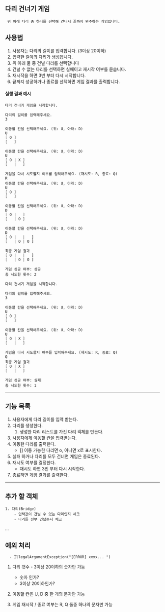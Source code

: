 ## 다리 건너기 게임

```
 위 아래 다리 중 하나를 선택해 건너서 끝까지 완주하는 게임입니다.
```

## 사용법

   1. 사용자는 다리의 길이를 입력합니다. (3이상 20이하)
   2. 입력한 길이의 다리가 생성됩니다.
   3. 위 아래 둘 중 건널 다리를 선택합니다
   4. 건널 수 없는 다리를 선택하면 실패이고 재시작 여부를 묻습니다.
   5. 재시작을 하면 3번 부터 다시 시작합니다.
   6. 끝까지 성공하거나 종료를 선택하면 게임 결과를 출력합니다.
   
#### 실행 결과 예시
```
다리 건너기 게임을 시작합니다.

다리의 길이를 입력해주세요.
3

이동할 칸을 선택해주세요. (위: U, 아래: D)
U
[ O ]
[   ]

이동할 칸을 선택해주세요. (위: U, 아래: D)
U
[ O | X ]
[   |   ]

게임을 다시 시도할지 여부를 입력해주세요. (재시도: R, 종료: Q)
R
이동할 칸을 선택해주세요. (위: U, 아래: D)
U
[ O ]
[   ]

이동할 칸을 선택해주세요. (위: U, 아래: D)
D
[ O |   ]
[   | O ]

이동할 칸을 선택해주세요. (위: U, 아래: D)
D
[ O |   |   ]
[   | O | O ]

최종 게임 결과
[ O |   |   ]
[   | O | O ]

게임 성공 여부: 성공
총 시도한 횟수: 2
```

```
다리 건너기 게임을 시작합니다.

다리의 길이를 입력해주세요.
3

이동할 칸을 선택해주세요. (위: U, 아래: D)
U
[ O ]
[   ]

이동할 칸을 선택해주세요. (위: U, 아래: D)
U
[ O | X ]
[   |   ]

게임을 다시 시도할지 여부를 입력해주세요. (재시도: R, 종료: Q)
Q
최종 게임 결과
[ O | X ]
[   |   ]

게임 성공 여부: 실패
총 시도한 횟수: 1
```

---

## 기능 목록
   1. 사용자에게 다리 길이를 입력 받는다.
   2. 다리를 생성한다.
      1. 생성한 다리 리스트를 가진 다리 객체를 만든다.
   3. 사용자에게 이동할 칸을 입력받는다.
   4. 이동한 다리를 출력한다.
      - [] 이동 가능한 다리면 o, 아니면 x로 표시한다.
   5. 실패 하거나 다리를 모두 건너면 게임은 종료된다.
   6. 재시도 여부를 결정한다.
      - 재시도 하면 3번 부터 다시 시작한다.
   7. 종료하면 게임 결과를 출력한다.

---
## 추가 할 객체
    1. 다리(Bridge) 
        - 입력값이 건널 수 있는 다리인지 체크
        - 다리를 전부 건넜는지 체크
   ...
      
## 예외 처리 
      - IllegalArgumentException("[ERROR] xxxx... ")
1. 다리 갯수 - 3이상 20이하의 숫자만 가능
   - 숫자 인가?
   - 3이상 20이하인가?

2. 이동할 칸은 U, D 중 한 개의 문자만 가능

3. 게임 재시작 / 종료 여부는 R, Q 둘중 하나의 문자만 가능
